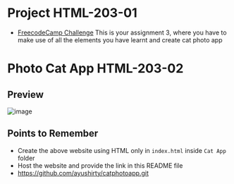 # Project HTML-203-01
- [FreecodeCamp Challenge](https://www.freecodecamp.org/learn/2022/responsive-web-design/learn-html-by-building-a-cat-photo-app/step-1)
This is your assignment 3, where you have to make use of all the elements you have learnt and create cat photo app

# Photo Cat App HTML-203-02

## Preview
![image](./Images/Screenshot%202022-09-17%20at%2012.29.17%20PM.png)

## Points to Remember
- Create the above website using HTML only in ```index.html``` inside ```Cat App``` folder
- Host the website and provide the link in this README file
- https://github.com/ayushirty/catphotoapp.git
